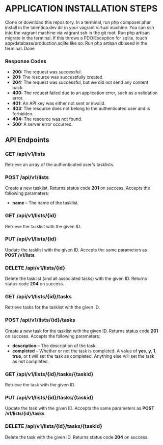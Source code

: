 APPLICATION INSTALLATION STEPS
===============================
Clone or download this repository.
In a terminal, run php composer.phar install in the talentica.dev dir in your vagrant virtual machine. You can ssh into the vagrant machine via vagrant ssh in the git root.
Run php artisan migrate in the terminal.
If this throws a PDO:Exception for sqlite, touch app/database/production.sqlite like so:
Run php artisan db:seed in the terminal.
Done
### Response Codes

* **200:** The request was successful.
* **201:** The resource was successfully created.
* **204:** The request was successful, but we did not send any content back.
* **400:** The request failed due to an application error, such as a validation error.
* **401:** An API key was either not sent or invalid.
* **403:** The resource does not belong to the authenticated user and is forbidden.
* **404:** The resource was not found.
* **500:** A server error occurred.

## API Endpoints

### GET /api/v1/lists

Retrieve an array of the authenticated user's tasklists.

### POST /api/v1/lists

Create a new tasklist. Returns status code **201** on success. Accepts the following parameters:

* **name** &ndash; The name of the tasklist.

### GET /api/v1/lists/{id}

Retrieve the tasklist with the given ID.

### PUT /api/v1/lists/{id}

Update the tasklist with the given ID. Accepts the same parameters as **POST /v1/lists**.

### DELETE /api/v1/lists/{id}

Delete the tasklist (and all associated tasks) with the given ID. Returns status code **204** on success.

### GET /api/v1/lists/{id}/tasks

Retrieve tasks for the tasklist with the given ID.

### POST /api/v1/lists/{id}/tasks

Create a new task for the tasklist with the given ID. Returns status code **201** on success. Accepts the following parameters:

* **description** &ndash; The description of the task.
* **completed** &ndash; Whether or not the task is completed. A value of **yes**, **y**, **1**, **true**, or **t** will set the task as completed. Anything else will set the task as not completed.

### GET /api/v1/lists/{id}/tasks/{taskid}

Retrieve the task with the given ID.

### PUT /api/v1/lists/{id}/tasks/{taskid}

Update the task with the given ID. Accepts the same parameters as **POST /v1/lists/{id}/tasks**.

### DELETE /api/v1/lists/{id}/tasks/{taskid}

Delete the task with the given ID. Returns status code **204** on success.
